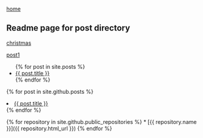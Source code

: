 [home](../home)

## Readme page for post directory

[christmas](./2022-12-09-noel)

[post1](./2022-12-09-post1)

<ul>
  {% for post in site.posts %}
    <li>
      <a href="{{ post.url }}">{{ post.title }}</a>
    </li>
  {% endfor %}
</ul>

<p>
  {% for post in site.github.posts %}
    <li>
      <a href="{{ post.url }}">{{ post.title }}</a>
    </li>
  {% endfor %}
</p>

<p>
{% for repository in site.github.public_repositories %}
* [{{ repository.name }}]({{ repository.html_url }})
{% endfor %}
</p>
